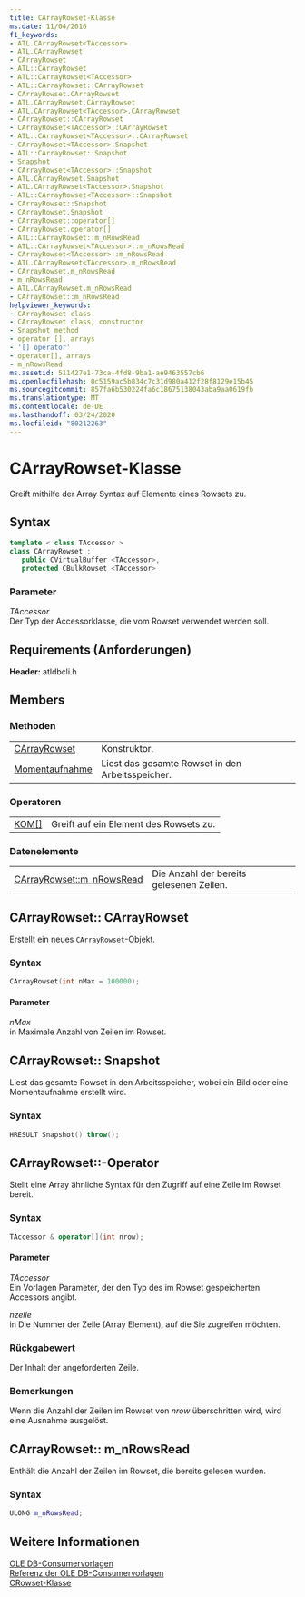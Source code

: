 ```yaml
---
title: CArrayRowset-Klasse
ms.date: 11/04/2016
f1_keywords:
- ATL.CArrayRowset<TAccessor>
- ATL.CArrayRowset
- CArrayRowset
- ATL::CArrayRowset
- ATL::CArrayRowset<TAccessor>
- ATL::CArrayRowset::CArrayRowset
- CArrayRowset.CArrayRowset
- ATL.CArrayRowset.CArrayRowset
- ATL.CArrayRowset<TAccessor>.CArrayRowset
- CArrayRowset::CArrayRowset
- CArrayRowset<TAccessor>::CArrayRowset
- ATL::CArrayRowset<TAccessor>::CArrayRowset
- CArrayRowset<TAccessor>.Snapshot
- ATL::CArrayRowset::Snapshot
- Snapshot
- CArrayRowset<TAccessor>::Snapshot
- ATL.CArrayRowset.Snapshot
- ATL.CArrayRowset<TAccessor>.Snapshot
- ATL::CArrayRowset<TAccessor>::Snapshot
- CArrayRowset::Snapshot
- CArrayRowset.Snapshot
- CArrayRowset::operator[]
- CArrayRowset.operator[]
- ATL::CArrayRowset::m_nRowsRead
- ATL::CArrayRowset<TAccessor>::m_nRowsRead
- CArrayRowset<TAccessor>::m_nRowsRead
- ATL.CArrayRowset<TAccessor>.m_nRowsRead
- CArrayRowset.m_nRowsRead
- m_nRowsRead
- ATL.CArrayRowset.m_nRowsRead
- CArrayRowset::m_nRowsRead
helpviewer_keywords:
- CArrayRowset class
- CArrayRowset class, constructor
- Snapshot method
- operator [], arrays
- '[] operator'
- operator[], arrays
- m_nRowsRead
ms.assetid: 511427e1-73ca-4fd8-9ba1-ae9463557cb6
ms.openlocfilehash: 0c5159ac5b834c7c31d980a412f28f8129e15b45
ms.sourcegitcommit: 857fa6b530224fa6c18675138043aba9aa0619fb
ms.translationtype: MT
ms.contentlocale: de-DE
ms.lasthandoff: 03/24/2020
ms.locfileid: "80212263"
---
```

# <a name="carrayrowset-class"></a>CArrayRowset-Klasse

Greift mithilfe der Array Syntax auf Elemente eines Rowsets zu.

## <a name="syntax"></a>Syntax

```cpp
template < class TAccessor >
class CArrayRowset :
   public CVirtualBuffer <TAccessor>,
   protected CBulkRowset <TAccessor>
```

### <a name="parameters"></a>Parameter

*TAccessor*<br/>
Der Typ der Accessorklasse, die vom Rowset verwendet werden soll.

## <a name="requirements"></a>Requirements (Anforderungen)

**Header:** atldbcli.h

## <a name="members"></a>Members

### <a name="methods"></a>Methoden

|||
|-|-|
|[CArrayRowset](#carrayrowset)|Konstruktor.|
|[Momentaufnahme](#snapshot)|Liest das gesamte Rowset in den Arbeitsspeicher.|

### <a name="operators"></a>Operatoren

|||
|-|-|
|[KOM&#91;&#93;](#operator)|Greift auf ein Element des Rowsets zu.|

### <a name="data-members"></a>Datenelemente

|||
|-|-|
|[CArrayRowset::m_nRowsRead](#nrowsread)|Die Anzahl der bereits gelesenen Zeilen.|

## <a name="carrayrowsetcarrayrowset"></a><a name="carrayrowset"></a>CArrayRowset:: CArrayRowset

Erstellt ein neues `CArrayRowset`-Objekt.

### <a name="syntax"></a>Syntax

```cpp
CArrayRowset(int nMax = 100000);
```

#### <a name="parameters"></a>Parameter

*nMax*<br/>
in Maximale Anzahl von Zeilen im Rowset.

## <a name="carrayrowsetsnapshot"></a><a name="snapshot"></a>CArrayRowset:: Snapshot

Liest das gesamte Rowset in den Arbeitsspeicher, wobei ein Bild oder eine Momentaufnahme erstellt wird.

### <a name="syntax"></a>Syntax

```cpp
HRESULT Snapshot() throw();
```

## <a name="carrayrowsetoperator"></a><a name="operator"></a>CArrayRowset::-Operator

Stellt eine Array ähnliche Syntax für den Zugriff auf eine Zeile im Rowset bereit.

### <a name="syntax"></a>Syntax

```cpp
TAccessor & operator[](int nrow);
```

#### <a name="parameters"></a>Parameter

*TAccessor*<br/>
Ein Vorlagen Parameter, der den Typ des im Rowset gespeicherten Accessors angibt.

*nzeile*<br/>
in Die Nummer der Zeile (Array Element), auf die Sie zugreifen möchten.

### <a name="return-value"></a>Rückgabewert

Der Inhalt der angeforderten Zeile.

### <a name="remarks"></a>Bemerkungen

Wenn die Anzahl der Zeilen im Rowset von *nrow* überschritten wird, wird eine Ausnahme ausgelöst.

## <a name="carrayrowsetm_nrowsread"></a><a name="nrowsread"></a>CArrayRowset:: m_nRowsRead

Enthält die Anzahl der Zeilen im Rowset, die bereits gelesen wurden.

### <a name="syntax"></a>Syntax

```cpp
ULONG m_nRowsRead;
```

## <a name="see-also"></a>Weitere Informationen

[OLE DB-Consumervorlagen](../../data/oledb/ole-db-consumer-templates-cpp.md)<br/>
[Referenz der OLE DB-Consumervorlagen](../../data/oledb/ole-db-consumer-templates-reference.md)<br/>
[CRowset-Klasse](../../data/oledb/crowset-class.md)
